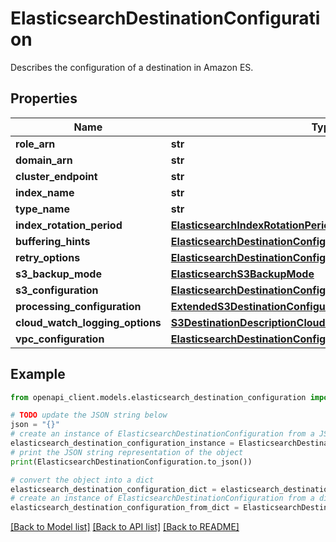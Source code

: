 # ElasticsearchDestinationConfiguration

Describes the configuration of a destination in Amazon ES.

## Properties

Name | Type | Description | Notes
------------ | ------------- | ------------- | -------------
**role_arn** | **str** |  | 
**domain_arn** | **str** |  | [optional] 
**cluster_endpoint** | **str** |  | [optional] 
**index_name** | **str** |  | 
**type_name** | **str** |  | [optional] 
**index_rotation_period** | [**ElasticsearchIndexRotationPeriod**](ElasticsearchIndexRotationPeriod.md) |  | [optional] 
**buffering_hints** | [**ElasticsearchDestinationConfigurationBufferingHints**](ElasticsearchDestinationConfigurationBufferingHints.md) |  | [optional] 
**retry_options** | [**ElasticsearchDestinationConfigurationRetryOptions**](ElasticsearchDestinationConfigurationRetryOptions.md) |  | [optional] 
**s3_backup_mode** | [**ElasticsearchS3BackupMode**](ElasticsearchS3BackupMode.md) |  | [optional] 
**s3_configuration** | [**ElasticsearchDestinationConfigurationS3Configuration**](ElasticsearchDestinationConfigurationS3Configuration.md) |  | 
**processing_configuration** | [**ExtendedS3DestinationConfigurationProcessingConfiguration**](ExtendedS3DestinationConfigurationProcessingConfiguration.md) |  | [optional] 
**cloud_watch_logging_options** | [**S3DestinationDescriptionCloudWatchLoggingOptions**](S3DestinationDescriptionCloudWatchLoggingOptions.md) |  | [optional] 
**vpc_configuration** | [**ElasticsearchDestinationConfigurationVpcConfiguration**](ElasticsearchDestinationConfigurationVpcConfiguration.md) |  | [optional] 

## Example

```python
from openapi_client.models.elasticsearch_destination_configuration import ElasticsearchDestinationConfiguration

# TODO update the JSON string below
json = "{}"
# create an instance of ElasticsearchDestinationConfiguration from a JSON string
elasticsearch_destination_configuration_instance = ElasticsearchDestinationConfiguration.from_json(json)
# print the JSON string representation of the object
print(ElasticsearchDestinationConfiguration.to_json())

# convert the object into a dict
elasticsearch_destination_configuration_dict = elasticsearch_destination_configuration_instance.to_dict()
# create an instance of ElasticsearchDestinationConfiguration from a dict
elasticsearch_destination_configuration_from_dict = ElasticsearchDestinationConfiguration.from_dict(elasticsearch_destination_configuration_dict)
```
[[Back to Model list]](../README.md#documentation-for-models) [[Back to API list]](../README.md#documentation-for-api-endpoints) [[Back to README]](../README.md)


